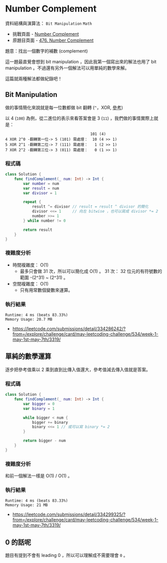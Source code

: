 # Number Complement

資料結構與演算法： `Bit Manipulation` `Math`

- 挑戰頁面 - [Number Complement](https://leetcode.com/explore/challenge/card/may-leetcoding-challenge/534/week-1-may-1st-may-7th/3319/)
- 原題目頁面 - [476. Number Complement](https://leetcode.com/problems/number-complement/)

題意：找出一個數字的補數 (complement)

這一題最直覺會想到 bit manipulation ，因此我第一個寫出來的解法也用了 bit manipulation 。不過還有另外一個解法可以用單純的數學來解。

這篇就兩種解法都做紀錄吧！

## Bit Manipulation

做的事情簡化來說就是每一位數都做 bit 翻轉 (`^`，XOR, [參考](https://docs.swift.org/swift-book/LanguageGuide/AdvancedOperators.html))

以 4 (`100`) 為例，從二進位的表示來看答案會是 3 (`11`) ，我們做的事情實際上就是：

``` text
                                      101 (4)
4 XOR 2^0 -翻轉第一位-> 5 (101) 需處理：  10 (4 >> 1)
5 XOR 2^1 -翻轉第二位-> 7 (111) 需處理：   1 (2 >> 1)
7 XOR 2^2 -翻轉第三位-> 3 (011) 需處理：   0 (1 >> 1)
```

### 程式碼

``` swift
class Solution {
    func findComplement(_ num: Int) -> Int {
        var number = num
        var result = num
        var divisor = 1

        repeat {
            result ^= divisor // result = result ^ divisor 的簡化
            divisor <<= 1     // 向左 bitwise ，也可以寫成 divisor *= 2
            number >>= 1
        } while number != 0

        return result
    }
}
```

### 複雜度分析

- 時間複雜度： O(1)
  - 最多只會做 31 次，所以可以簡化成 O(1) 。 31 次： 32 位元的有符號數的範圍 -(2^31) ~ (2^31) 。
- 空間複雜度： O(1)
  - 只有用常數個變數來運算。

### 執行結果

``` text
Runtime: 4 ms (beats 83.33%)
Memory Usage: 20.7 MB
```

- <https://leetcode.com/submissions/detail/334286242/?from=/explore/challenge/card/may-leetcoding-challenge/534/week-1-may-1st-may-7th/3319/>

## 單純的數學運算

逐步把參考值乘以 2 乘到直到比傳入值還大，參考值減去傳入值就是答案。

### 程式碼

``` swift
class Solution {
    func findComplement(_ num: Int) -> Int {
        var bigger = 0
        var binary = 1

        while bigger < num {
            bigger += binary
            binary <<= 1 // 或可以寫 binary *= 2
        }

        return bigger - num
    }
}
```

### 複雜度分析

和前一個解法一樣是 O(1) / O(1) 。

### 執行結果

``` text
Runtime: 4 ms (beats 83.33%)
Memory Usage: 21 MB
```

- <https://leetcode.com/submissions/detail/334299325/?from=/explore/challenge/card/may-leetcoding-challenge/534/week-1-may-1st-may-7th/3319/>

## 0 的話呢

題目有提到不會有 leading 0 ，所以可以理解成不需要理會 `0` 。
